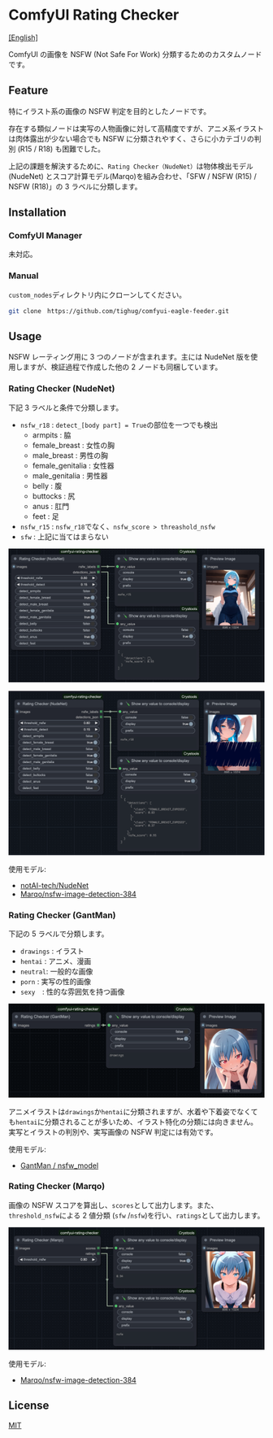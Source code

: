 # ComfyUI Rating Checker

[[English]](./README.md)

ComfyUI の画像を NSFW (Not Safe For Work) 分類するためのカスタムノードです。

## Feature

特にイラスト系の画像の NSFW 判定を目的としたノードです。

存在する類似ノードは実写の人物画像に対して高精度ですが、アニメ系イラストは肉体露出が少ない場合でも NSFW に分類されやすく、さらに小カテゴリの判別 (R15 / R18) も困難でした。

上記の課題を解決するために、`Rating Checker（NudeNet）`は物体検出モデル(NudeNet) とスコア計算モデル(Marqo)を組み合わせ、「SFW / NSFW (R15) / NSFW (R18)」の 3 ラベルに分類します。

## Installation

### ComfyUI Manager

未対応。

### Manual

`custom_nodes`ディレクトリ内にクローンしてください。

```bash
git clone　https://github.com/tighug/comfyui-eagle-feeder.git
```

## Usage

NSFW レーティング用に 3 つのノードが含まれます。主には NudeNet 版を使用しますが、検証過程で作成した他の 2 ノードも同梱しています。

### Rating Checker (NudeNet)

下記 3 ラベルと条件で分類します。

- `nsfw_r18` : `detect_[body part] = True`の部位を一つでも検出
  - armpits : 脇
  - female_breast : 女性の胸
  - male_breast : 男性の胸
  - female_genitalia : 女性器
  - male_genitalia : 男性器
  - belly : 腹
  - buttocks : 尻
  - anus : 肛門
  - feet : 足
- `nsfw_r15` : `nsfw_r18`でなく、`nsfw_score > threashold_nsfw`
- `sfw` : 上記に当てはまらない

![NudeNet R15](./doc/images/nudenet.png)

![NudeNet R18](./doc/images/nudenet_r18.png)

使用モデル:

- [notAI-tech/NudeNet](https://github.com/notAI-tech/NudeNet/tree/v3)
- [Marqo/nsfw-image-detection-384](https://huggingface.co/Marqo/nsfw-image-detection-384)

### Rating Checker (GantMan)

下記の 5 ラベルで分類します。

- `drawings` : イラスト
- `hentai` : アニメ、漫画
- `neutral`: 一般的な画像
- `porn` : 実写の性的画像
- `sexy`　: 性的な雰囲気を持つ画像

![GantMan](./doc/images/gantman.png)

アニメイラストは`drawings`か`hentai`に分類されますが、水着や下着姿でなくても`hentai`に分類されることが多いため、イラスト特化の分類には向きません。実写とイラストの判別や、実写画像の NSFW 判定には有効です。

使用モデル:

- [GantMan / nsfw_model](https://github.com/GantMan/nsfw_model)

### Rating Checker (Marqo)

画像の NSFW スコアを算出し、`scores`として出力します。また、`threshold_nsfw`による 2 値分類 (`sfw` /`nsfw`)を行い、`ratings`として出力します。

![Marqo](./doc/images/marqo.png)

使用モデル:

- [Marqo/nsfw-image-detection-384](https://huggingface.co/Marqo/nsfw-image-detection-384)

## License

[MIT](./LICENSE)
